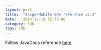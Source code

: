 ```yaml
---
layout: post
title:  "JasperMobile SDK reference v1.8"
date:   2014-12-19 15:37:00
category: SDK
tags: sdk
---
```

Follow JavaDocs reference <a href="{{ site.baseurl }}/v1.8"> here</a>
